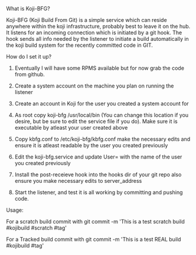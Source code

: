 What is Koji-BFG?

Koji-BFG (Koji Build From Git) is a simple service which can reside anywhere within the koji infrastructure, probably best to leave it on the hub. It listens for an incoming connection which is initiated by a git hook. The hook sends all info needed by the listener to initiate a build automatically in the koji build system for the recently committed code in GIT.

How do I set it up?

1) Eventually I will have some RPMS available but for now grab the code from github.

2) Create a system account on the machine you plan on running the listener

3) Create an account in Koji for the user you created a system account for

4) As root copy koji-bfg /usr/local/bin (You can change this location if you desire, but be sure to edit the service file if you do). Make sure it is executable by atleast your user created above

5) Copy kbfg.conf to /etc/koji-bfg/kbfg.conf make the necessary edits and ensure it is atleast readable by the user you created previously

6) Edit the koji-bfg.service and update User= with the name of the user you created previously

7) Install the post-receieve hook into the hooks dir of your git repo also ensure you make necessary edits to server_address

8) Start the listener, and test it is all working by committing and pushing code.

Usage:

For a scratch build commit with
git commit -m 'This is a test scratch build #kojibuild #scratch #tag'

For a Tracked build commit with
git commit -m 'This is a test REAL build #kojibuild #tag'
